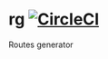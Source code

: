 # rg [![CircleCI](https://circleci.com/gh/zhaojkun/rg.svg?style=svg)](https://circleci.com/gh/zhaojkun/rg)
Routes generator 
